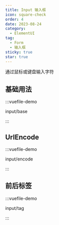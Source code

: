 ```yaml
---
title: Input 输入框
icon: square-check
order: 4
date: 2023-08-24
category:
  - ElementUI
tag:
  - Form
  - 输入框
sticky: true
star: true
---
```


通过鼠标或键盘输入字符

<!-- more -->

## 基础用法

:::vuefile-demo

input/base

:::

## UrlEncode

:::vuefile-demo

input/encode

:::

## 前后标签

:::vuefile-demo

input/tag

:::

